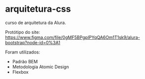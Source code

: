 # arquitetura-css
curso de arquitetura da Alura. 

Protótipo do site: https://www.figma.com/file/0gMF5BPgplPYqQA6Om1T1sk9/alura-bootstrap?node-id=0%3A1

Foram utilizados:
- Padrão BEM
- Metodologia Atomic Design
- Flexbox